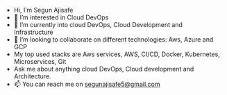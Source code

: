 - Hi, I’m Segun Ajisafe
- 👀 I’m interested in Cloud DevOps
- 🌱 I’m currently into cloud DevOps, Cloud Development and Infrastructure 
- 💞️ I’m looking to collaborate on different technologies: Aws, Azure and GCP
- My top used stacks are Aws services, AWS, CI/CD, Docker, Kubernetes, Microservices, Git
- Ask me about anything cloud DevOps, Cloud development and Architecture.
- 📫 You can reach me on segunajisafe5@gmail.com
